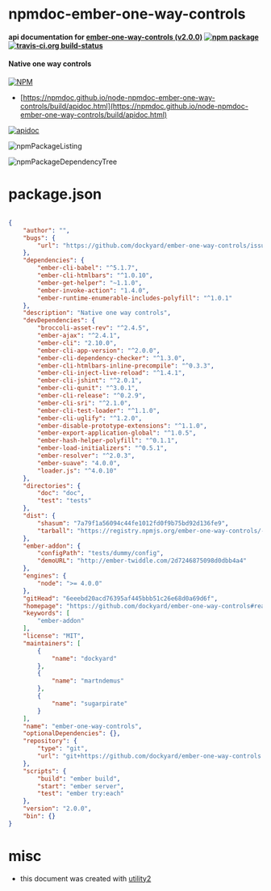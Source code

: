 # npmdoc-ember-one-way-controls

#### api documentation for  [ember-one-way-controls (v2.0.0)](https://github.com/dockyard/ember-one-way-controls#readme)  [![npm package](https://img.shields.io/npm/v/npmdoc-ember-one-way-controls.svg?style=flat-square)](https://www.npmjs.org/package/npmdoc-ember-one-way-controls) [![travis-ci.org build-status](https://api.travis-ci.org/npmdoc/node-npmdoc-ember-one-way-controls.svg)](https://travis-ci.org/npmdoc/node-npmdoc-ember-one-way-controls)

#### Native one way controls

[![NPM](https://nodei.co/npm/ember-one-way-controls.png?downloads=true&downloadRank=true&stars=true)](https://www.npmjs.com/package/ember-one-way-controls)

- [https://npmdoc.github.io/node-npmdoc-ember-one-way-controls/build/apidoc.html](https://npmdoc.github.io/node-npmdoc-ember-one-way-controls/build/apidoc.html)

[![apidoc](https://npmdoc.github.io/node-npmdoc-ember-one-way-controls/build/screenCapture.buildCi.browser.%252Ftmp%252Fbuild%252Fapidoc.html.png)](https://npmdoc.github.io/node-npmdoc-ember-one-way-controls/build/apidoc.html)

![npmPackageListing](https://npmdoc.github.io/node-npmdoc-ember-one-way-controls/build/screenCapture.npmPackageListing.svg)

![npmPackageDependencyTree](https://npmdoc.github.io/node-npmdoc-ember-one-way-controls/build/screenCapture.npmPackageDependencyTree.svg)



# package.json

```json

{
    "author": "",
    "bugs": {
        "url": "https://github.com/dockyard/ember-one-way-controls/issues"
    },
    "dependencies": {
        "ember-cli-babel": "^5.1.7",
        "ember-cli-htmlbars": "^1.0.10",
        "ember-get-helper": "~1.1.0",
        "ember-invoke-action": "1.4.0",
        "ember-runtime-enumerable-includes-polyfill": "^1.0.1"
    },
    "description": "Native one way controls",
    "devDependencies": {
        "broccoli-asset-rev": "^2.4.5",
        "ember-ajax": "^2.4.1",
        "ember-cli": "2.10.0",
        "ember-cli-app-version": "^2.0.0",
        "ember-cli-dependency-checker": "^1.3.0",
        "ember-cli-htmlbars-inline-precompile": "^0.3.3",
        "ember-cli-inject-live-reload": "^1.4.1",
        "ember-cli-jshint": "^2.0.1",
        "ember-cli-qunit": "^3.0.1",
        "ember-cli-release": "^0.2.9",
        "ember-cli-sri": "^2.1.0",
        "ember-cli-test-loader": "^1.1.0",
        "ember-cli-uglify": "^1.2.0",
        "ember-disable-prototype-extensions": "^1.1.0",
        "ember-export-application-global": "^1.0.5",
        "ember-hash-helper-polyfill": "^0.1.1",
        "ember-load-initializers": "^0.5.1",
        "ember-resolver": "^2.0.3",
        "ember-suave": "4.0.0",
        "loader.js": "^4.0.10"
    },
    "directories": {
        "doc": "doc",
        "test": "tests"
    },
    "dist": {
        "shasum": "7a79f1a56094c44fe1012fd0f9b75bd92d136fe9",
        "tarball": "https://registry.npmjs.org/ember-one-way-controls/-/ember-one-way-controls-2.0.0.tgz"
    },
    "ember-addon": {
        "configPath": "tests/dummy/config",
        "demoURL": "http://ember-twiddle.com/2d7246875098d0dbb4a4"
    },
    "engines": {
        "node": ">= 4.0.0"
    },
    "gitHead": "6eeebd20acd76395af445bbb51c26e68d0a69d6f",
    "homepage": "https://github.com/dockyard/ember-one-way-controls#readme",
    "keywords": [
        "ember-addon"
    ],
    "license": "MIT",
    "maintainers": [
        {
            "name": "dockyard"
        },
        {
            "name": "martndemus"
        },
        {
            "name": "sugarpirate"
        }
    ],
    "name": "ember-one-way-controls",
    "optionalDependencies": {},
    "repository": {
        "type": "git",
        "url": "git+https://github.com/dockyard/ember-one-way-controls.git"
    },
    "scripts": {
        "build": "ember build",
        "start": "ember server",
        "test": "ember try:each"
    },
    "version": "2.0.0",
    "bin": {}
}
```



# misc
- this document was created with [utility2](https://github.com/kaizhu256/node-utility2)
